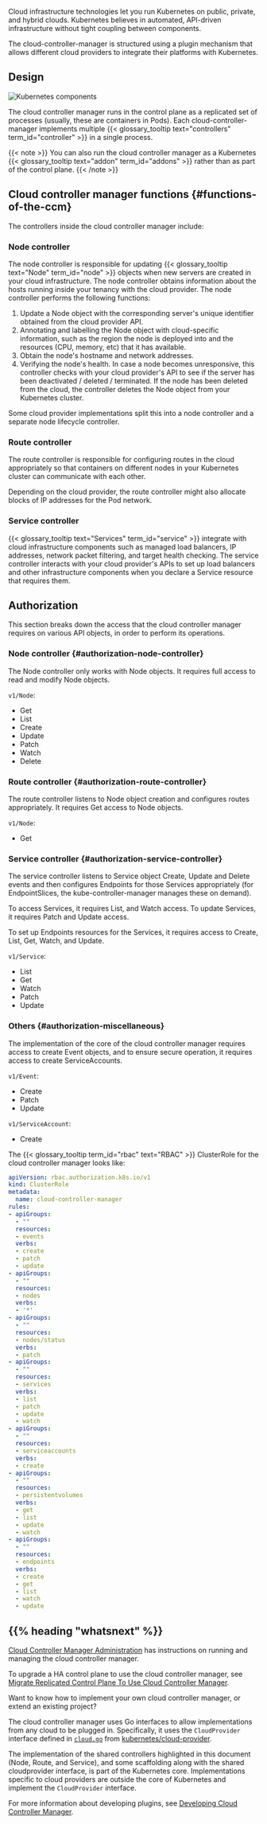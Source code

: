 Cloud infrastructure technologies let you run Kubernetes on public, private, and hybrid clouds.
Kubernetes believes in automated, API-driven infrastructure without tight coupling between
components.


The cloud-controller-manager is structured using a plugin
mechanism that allows different cloud providers to integrate their platforms with Kubernetes.



## Design

![Kubernetes components](/images/docs/components-of-kubernetes.svg)

The cloud controller manager runs in the control plane as a replicated set of processes
(usually, these are containers in Pods). Each cloud-controller-manager implements
multiple {{< glossary_tooltip text="controllers" term_id="controller" >}} in a single
process.


{{< note >}}
You can also run the cloud controller manager as a Kubernetes
{{< glossary_tooltip text="addon" term_id="addons" >}} rather than as part
of the control plane.
{{< /note >}}

## Cloud controller manager functions {#functions-of-the-ccm}

The controllers inside the cloud controller manager include:

### Node controller

The node controller is responsible for updating {{< glossary_tooltip text="Node" term_id="node" >}} objects
when new servers are created in your cloud infrastructure. The node controller obtains information about the
hosts running inside your tenancy with the cloud provider. The node controller performs the following functions:

1. Update a Node object with the corresponding server's unique identifier obtained from the cloud provider API.
2. Annotating and labelling the Node object with cloud-specific information, such as the region the node
   is deployed into and the resources (CPU, memory, etc) that it has available.
3. Obtain the node's hostname and network addresses.
4. Verifying the node's health. In case a node becomes unresponsive, this controller checks with
   your cloud provider's API to see if the server has been deactivated / deleted / terminated.
   If the node has been deleted from the cloud, the controller deletes the Node object from your Kubernetes
   cluster.

Some cloud provider implementations split this into a node controller and a separate node
lifecycle controller.

### Route controller

The route controller is responsible for configuring routes in the cloud
appropriately so that containers on different nodes in your Kubernetes
cluster can communicate with each other.

Depending on the cloud provider, the route controller might also allocate blocks
of IP addresses for the Pod network.

### Service controller

{{< glossary_tooltip text="Services" term_id="service" >}} integrate with cloud
infrastructure components such as managed load balancers, IP addresses, network
packet filtering, and target health checking. The service controller interacts with your
cloud provider's APIs to set up load balancers and other infrastructure components
when you declare a Service resource that requires them.

## Authorization

This section breaks down the access that the cloud controller manager requires
on various API objects, in order to perform its operations.

### Node controller {#authorization-node-controller}

The Node controller only works with Node objects. It requires full access
to read and modify Node objects.

`v1/Node`:

- Get
- List
- Create
- Update
- Patch
- Watch
- Delete

### Route controller {#authorization-route-controller}

The route controller listens to Node object creation and configures
routes appropriately. It requires Get access to Node objects.

`v1/Node`:

- Get

### Service controller {#authorization-service-controller}

The service controller listens to Service object Create, Update and Delete events and then configures Endpoints for those Services appropriately (for EndpointSlices, the kube-controller-manager manages these on demand).

To access Services, it requires List, and Watch access. To update Services, it requires Patch and Update access.

To set up Endpoints resources for the Services, it requires access to Create, List, Get, Watch, and Update.

`v1/Service`:

- List
- Get
- Watch
- Patch
- Update

### Others {#authorization-miscellaneous}

The implementation of the core of the cloud controller manager requires access to create Event objects, and to ensure secure operation, it requires access to create ServiceAccounts.

`v1/Event`:

- Create
- Patch
- Update

`v1/ServiceAccount`:

- Create

The {{< glossary_tooltip term_id="rbac" text="RBAC" >}} ClusterRole for the cloud
controller manager looks like:

```yaml
apiVersion: rbac.authorization.k8s.io/v1
kind: ClusterRole
metadata:
  name: cloud-controller-manager
rules:
- apiGroups:
  - ""
  resources:
  - events
  verbs:
  - create
  - patch
  - update
- apiGroups:
  - ""
  resources:
  - nodes
  verbs:
  - '*'
- apiGroups:
  - ""
  resources:
  - nodes/status
  verbs:
  - patch
- apiGroups:
  - ""
  resources:
  - services
  verbs:
  - list
  - patch
  - update
  - watch
- apiGroups:
  - ""
  resources:
  - serviceaccounts
  verbs:
  - create
- apiGroups:
  - ""
  resources:
  - persistentvolumes
  verbs:
  - get
  - list
  - update
  - watch
- apiGroups:
  - ""
  resources:
  - endpoints
  verbs:
  - create
  - get
  - list
  - watch
  - update
```


## {{% heading "whatsnext" %}}

[Cloud Controller Manager Administration](/docs/tasks/administer-cluster/running-cloud-controller/#cloud-controller-manager)
has instructions on running and managing the cloud controller manager.

To upgrade a HA control plane to use the cloud controller manager, see [Migrate Replicated Control Plane To Use Cloud Controller Manager](/docs/tasks/administer-cluster/controller-manager-leader-migration/).

Want to know how to implement your own cloud controller manager, or extend an existing project?

The cloud controller manager uses Go interfaces to allow implementations from any cloud to be plugged in. Specifically, it uses the `CloudProvider` interface defined in [`cloud.go`](https://github.com/kubernetes/cloud-provider/blob/release-1.21/cloud.go#L42-L69) from [kubernetes/cloud-provider](https://github.com/kubernetes/cloud-provider).

The implementation of the shared controllers highlighted in this document (Node, Route, and Service), and some scaffolding along with the shared cloudprovider interface, is part of the Kubernetes core. Implementations specific to cloud providers are outside the core of Kubernetes and implement the `CloudProvider` interface.

For more information about developing plugins, see [Developing Cloud Controller Manager](/docs/tasks/administer-cluster/developing-cloud-controller-manager/).
